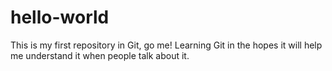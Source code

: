 # hello-world
This is my first repository in Git, go me!
Learning Git in the hopes it will help me understand it when people talk about it. 
